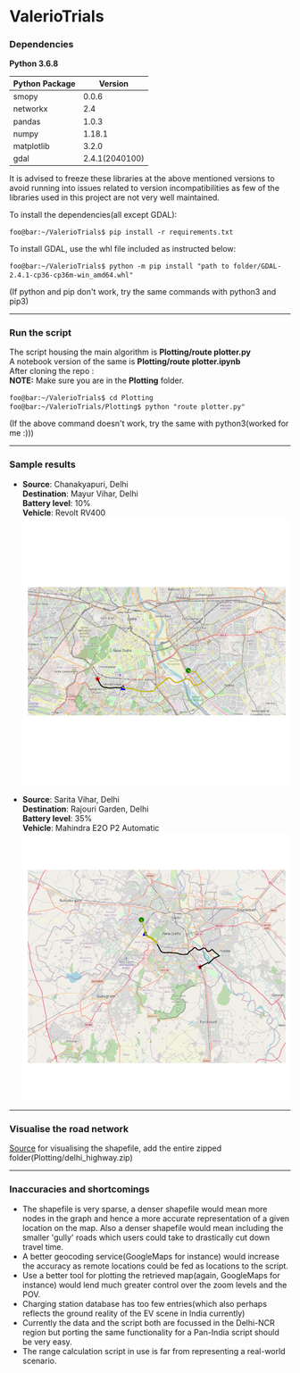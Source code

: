 # ValerioTrials


### Dependencies ###
**Python 3.6.8**<br>

| Python Package | Version |
| ------- | ------- |
| smopy | 0.0.6 |
| networkx | 2.4 |
| pandas | 1.0.3 |
| numpy | 1.18.1 |
| matplotlib | 3.2.0 |
| gdal | 2.4.1(2040100) |

It is advised to freeze these libraries at the above mentioned versions to avoid running into issues related to version incompatibilities as few of the libraries used in this project are not very well maintained.<br>

To install the dependencies(all except GDAL):
```console
foo@bar:~/ValerioTrials$ pip install -r requirements.txt
```

To install GDAL, use the whl file included as instructed below:
```console
foo@bar:~/ValerioTrials$ python -m pip install "path to folder/GDAL-2.4.1-cp36-cp36m-win_amd64.whl"
```
(If python and pip don't work, try the same commands with python3 and pip3)

--------------------------------------------------------------------------------------------------------------------------------------------------------------------------------------

### Run the script ###
The script housing the main algorithm is **Plotting/route plotter.py**<br>
A notebook version of the same is **Plotting/route plotter.ipynb**<br>
After cloning the repo :<br>
**NOTE:** Make sure you are in the **Plotting** folder.<br>

```console
foo@bar:~/ValerioTrials$ cd Plotting
foo@bar:~/ValerioTrials/Plotting$ python "route plotter.py"
```
(If the above command doesn't work, try the same with python3(worked for me :)))

--------------------------------------------------------------------------------------------------------------------------------------------------------------------------------------

### Sample results ###
* **Source**: Chanakyapuri, Delhi<br>
   **Destination**: Mayur Vihar, Delhi<br>
   **Battery level**: 10%<br>
   **Vehicle**: Revolt RV400<br>
   ![example 1](https://github.com/Utkarsh87/ValerioTrials/blob/master/Plotting/images/10%25_7.png)
   
* **Source**: Sarita Vihar, Delhi<br>
   **Destination**: Rajouri Garden, Delhi<br>
   **Battery level**: 35%<br>
   **Vehicle**: Mahindra E2O P2 Automatic<br>
   ![example 2](https://github.com/Utkarsh87/ValerioTrials/blob/master/Plotting/images/SV-RG%2035%25_5.png) 

--------------------------------------------------------------------------------------------------------------------------------------------------------------------------------------

### Visualise the road network ###
[Source](https://mapshaper.org/) for visualising the shapefile, add the entire zipped folder(Plotting/delhi_highway.zip)<br>

--------------------------------------------------------------------------------------------------------------------------------------------------------------------------------------

### Inaccuracies and shortcomings ###

* The shapefile is very sparse, a denser shapefile would mean more nodes in the graph and hence a more accurate representation of a given location on the map. Also a denser shapefile would mean including the smaller 'gully' roads which users could take to drastically cut down travel time.
* A better geocoding service(GoogleMaps for instance) would increase the accuracy as remote locations could be fed as locations to the script.
* Use a better tool for plotting the retrieved map(again, GoogleMaps for instance) would lend much greater control over the zoom levels and the POV.
* Charging station database has too few entries(which also perhaps reflects the ground reality of the EV scene in India currently)
* Currently the data and the script both are focussed in the Delhi-NCR region but porting the same functionality for a Pan-India script should be very easy.
* The range calculation script in use is far from representing a real-world scenario.

